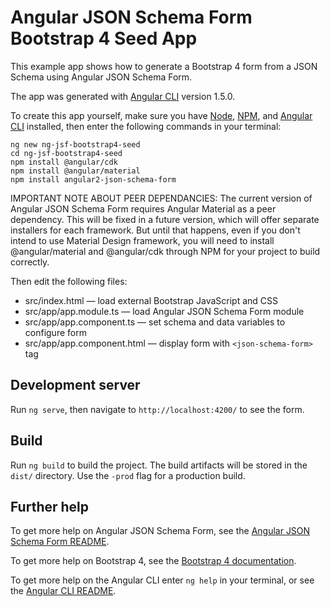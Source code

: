 # Angular JSON Schema Form Bootstrap 4 Seed App

This example app shows how to generate a Bootstrap 4 form from a JSON Schema using Angular JSON Schema Form.

The app was generated with [Angular CLI](https://github.com/angular/angular-cli) version 1.5.0.

To create this app yourself, make sure you have [Node](https://nodejs.org/en/), [NPM](https://www.npmjs.com/), and [Angular CLI](https://cli.angular.io/) installed, then enter the following commands in your terminal:
```shell
ng new ng-jsf-bootstrap4-seed
cd ng-jsf-bootstrap4-seed
npm install @angular/cdk
npm install @angular/material
npm install angular2-json-schema-form
```

IMPORTANT NOTE ABOUT PEER DEPENDANCIES: The current version of Angular JSON Schema Form requires Angular Material as a peer dependency. This will be fixed in a future version, which will offer separate installers for each framework. But until that happens, even if you don't intend to use Material Design framework, you will need to install @angular/material and @angular/cdk through NPM for your project to build correctly.

Then edit the following files:

* src/index.html — load external Bootstrap JavaScript and CSS
* src/app/app.module.ts — load Angular JSON Schema Form module
* src/app/app.component.ts — set schema and data variables to configure form
* src/app/app.component.html — display form with `<json-schema-form>` tag

## Development server

Run `ng serve`, then navigate to `http://localhost:4200/` to see the form.

## Build

Run `ng build` to build the project. The build artifacts will be stored in the `dist/` directory. Use the `-prod` flag for a production build.

## Further help

To get more help on Angular JSON Schema Form, see the [Angular JSON Schema Form README](https://github.com/dschnelldavis/angular2-json-schema-form/blob/master/README.md).

To get more help on Bootstrap 4, see the [Bootstrap 4 documentation](http://getbootstrap.com/docs/3.3/).

To get more help on the Angular CLI enter `ng help` in your terminal, or see the [Angular CLI README](https://github.com/angular/angular-cli/blob/master/README.md).
